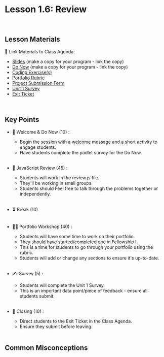 # Lesson 1.6: Review

<br>

## Lesson Materials

📖 Link Materials to Class Agenda:
- [Slides](https://docs.google.com/presentation/d/1qRI04VC0FxfIKKd8r7bavMf9lB5ftfsdruLHR5P0s8s/edit?usp=sharing) (make a copy for your program - link the copy)
- [Do Now](https://codenation.padlet.org/mikahughes/make-a-copy-flw2-unit-1-temp-check-zsw7wy8bkhia2oth) (make a copy for your program - link the copy)
- [Coding Exercise(s)](https://github.com/itscodenation/flw2-u1l6-23-24-student-exercises)
- [Portfolio Rubric](https://docs.google.com/document/d/1OJXGhIK65V18QT9YfYc7OtGi3gcwb3r-2PwhSqPRCVw/edit?usp=sharing)
- [Project Submission Form](https://forms.gle/5BQLyaNjbMnQd1du9)
- [Unit 1 Survey](https://forms.gle/J1xtiAcfDSt24FkU8)
- [Exit Ticket](https://forms.gle/CPrmJxRwkHTeB9gz9)

<br>

## Key Points

- 👋 Welcome & Do Now (10) :
    - Begin the session with a welcome message and a short activity to engage students.
    - Have students complete the padlet survey for the Do Now.<br><br>

- 🔄 JavaScript Review (45) :
    - Students will work in the review.js file.
    - They'll be working in small groups. 
    - Students should Feel free to talk through the problems together or independently.<br><br>

- ⏳ Break (10)<br><br>

- 👩‍💻 Portfolio Workshop (40) :
    - Students will have some time to work on their portfolio.
    - They should have started/completed one in Fellowship I.
    - This is a time for students to go through your portfolio using the rubric.
    - Students will add or change any sections to ensure it's up-to-date.<br><br>

- ✍️ Survey (5) :
    - Students will complete the Unit 1 Survey.
    - This is an important data point/piece of feedback - ensure all students submit.<br><br>

- 👋 Closing (10) :
    - Direct students to the Exit Ticket in the Class Agenda.
    - Ensure they submit before leaving.<br><br>


## Common Misconceptions
